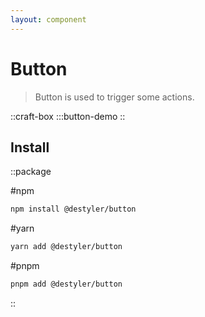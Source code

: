 ```yaml
---
layout: component
---
```


# Button

> Button is used to trigger some actions.

::craft-box
:::button-demo
::

## Install

::package

#npm
```bash
npm install @destyler/button
```

#yarn
```bash
yarn add @destyler/button
```

#pnpm
```bash
pnpm add @destyler/button
```

::

